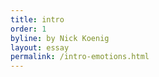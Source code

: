 ```yaml
---
title: intro
order: 1
byline: by Nick Koenig
layout: essay
permalink: /intro-emotions.html
---
```


